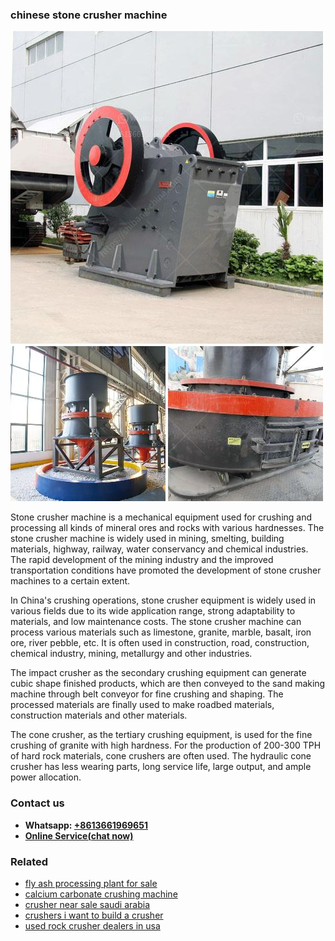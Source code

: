 <h3>chinese stone crusher machine</h3><img src='1706767933.jpg' alt=''><p>Stone crusher machine is a mechanical equipment used for crushing and processing all kinds of mineral ores and rocks with various hardnesses. The stone crusher machine is widely used in mining, smelting, building materials, highway, railway, water conservancy and chemical industries. The rapid development of the mining industry and the improved transportation conditions have promoted the development of stone crusher machines to a certain extent.</p><p>In China's crushing operations, stone crusher equipment is widely used in various fields due to its wide application range, strong adaptability to materials, and low maintenance costs. The stone crusher machine can process various materials such as limestone, granite, marble, basalt, iron ore, river pebble, etc. It is often used in construction, road, construction, chemical industry, mining, metallurgy and other industries.</p><p>The impact crusher as the secondary crushing equipment can generate cubic shape finished products, which are then conveyed to the sand making machine through belt conveyor for fine crushing and shaping. The processed materials are finally used to make roadbed materials, construction materials and other materials.</p><p>The cone crusher, as the tertiary crushing equipment, is used for the fine crushing of granite with high hardness. For the production of 200-300 TPH of hard rock materials, cone crushers are often used. The hydraulic cone crusher has less wearing parts, long service life, large output, and ample power allocation.</p><h3>Contact us</h3><ul><li><strong>Whatsapp:&nbsp;<a href="https://wa.me/8613661969651">+8613661969651</a></strong></li><li><a href="https://swt.shibang-china.com/?git&amp;zhl&amp;chinese stone crusher machine"><strong>Online Service(chat now)</strong></a></li></ul><h3>Related</h3><ul><li><a href='fly ash processing plant for sale.md'>fly ash processing plant for sale</a></li><li><a href='calcium carbonate crushing machine.md'>calcium carbonate crushing machine</a></li><li><a href='crusher near sale saudi arabia.md'>crusher near sale saudi arabia</a></li><li><a href='crushers i want to build a crusher.md'>crushers i want to build a crusher</a></li><li><a href='used rock crusher dealers in usa.md'>used rock crusher dealers in usa</a></li></ul>